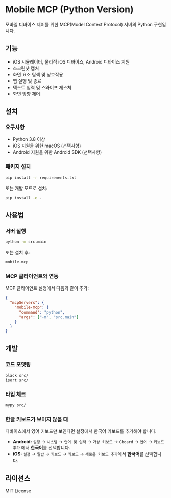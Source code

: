 # Mobile MCP (Python Version)

모바일 디바이스 제어를 위한 MCP(Model Context Protocol) 서버의 Python 구현입니다.

## 기능

- iOS 시뮬레이터, 물리적 iOS 디바이스, Android 디바이스 지원
- 스크린샷 캡처
- 화면 요소 탐색 및 상호작용
- 앱 실행 및 종료
- 텍스트 입력 및 스와이프 제스처
- 화면 방향 제어

## 설치

### 요구사항

- Python 3.8 이상
- iOS 지원을 위한 macOS (선택사항)
- Android 지원을 위한 Android SDK (선택사항)

### 패키지 설치

```bash
pip install -r requirements.txt
```

또는 개발 모드로 설치:

```bash
pip install -e .
```

## 사용법

### 서버 실행

```bash
python -m src.main
```

또는 설치 후:

```bash
mobile-mcp
```

### MCP 클라이언트와 연동

MCP 클라이언트 설정에서 다음과 같이 추가:

```json
{
  "mcpServers": {
    "mobile-mcp": {
      "command": "python",
      "args": ["-m", "src.main"]
    }
  }
}
```

## 개발

### 코드 포맷팅

```bash
black src/
isort src/
```

### 타입 체크

```bash
mypy src/
```

### 한글 키보드가 보이지 않을 때

디바이스에서 영어 키보드만 보인다면 설정에서 한국어 키보드를 추가해야 합니다.

- **Android:** `설정` → `시스템` → `언어 및 입력` → `가상 키보드` → `Gboard` → `언어` → `키보드 추가` 에서 **한국어**를 선택합니다.
- **iOS:** `설정` → `일반` → `키보드` → `키보드` → `새로운 키보드 추가`에서 **한국어**를 선택합니다.

## 라이선스

MIT License 
